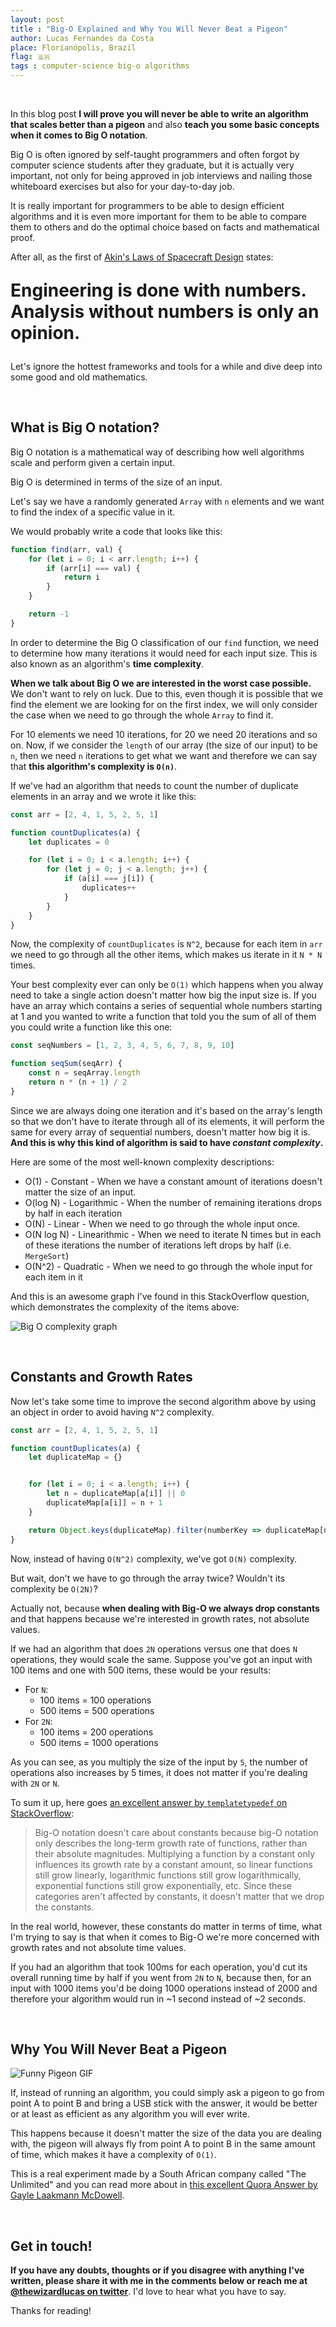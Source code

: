 ```yaml
---
layout: post
title : "Big-O Explained and Why You Will Never Beat a Pigeon"
author: Lucas Fernandes da Costa
place: Florianópolis, Brazil
flag: 🇧🇷
tags : computer-science big-o algorithms
---
```


<br>

In this blog post **I will prove you will never be able to write an algorithm that scales better than a pigeon** and also **teach you some basic concepts when it comes to Big O notation**.

Big O is often ignored by self-taught programmers and often forgot by computer science students after they graduate, but it is actually very important, not only for being approved in job interviews and nailing those whiteboard exercises but also for your day-to-day job.

It is really important for programmers to be able to design efficient algorithms and it is even more important for them to be able to compare them to others and do the optimal choice based on facts and mathematical proof.

After all, as the first of [Akin's Laws of Spacecraft Design](http://spacecraft.ssl.umd.edu/akins_laws.html) states:

<p style="font-size: 28px;"><strong>Engineering is done with numbers. Analysis without numbers is only an opinion.</strong></p>

Let's ignore the hottest frameworks and tools for a while and dive deep into some good and old mathematics.


<br>

## **What is Big O notation?**

Big O notation is a mathematical way of describing how well algorithms scale and perform given a certain input.

Big O is determined in terms of the size of an input.

Let's say we have a randomly generated `Array` with `n` elements and we want to find the index of a specific value in it.

We would probably write a code that looks like this:

```js
function find(arr, val) {
    for (let i = 0; i < arr.length; i++) {
        if (arr[i] === val) {
            return i
        }
    }

    return -1
}
```

In order to determine the Big O classification of our `find` function, we need to determine how many iterations it would need for each input size. This is also known as an algorithm's **time complexity**.

**When we talk about Big O we are interested in the worst case possible.** We don't want to rely on luck. Due to this, even though it is possible that we find the element we are looking for on the first index, we will only consider the case when we need to go through the whole `Array` to find it.

For 10 elements we need 10 iterations, for 20 we need 20 iterations and so on. Now, if we consider the `length` of our array (the size of our input) to be `n`, then we need `n` iterations to get what we want and therefore we can say that **this algorithm's complexity is `O(n)`**.

If we've had an algorithm that needs to count the number of duplicate elements in an array and we wrote it like this:

```js
const arr = [2, 4, 1, 5, 2, 5, 1]

function countDuplicates(a) {
    let duplicates = 0

    for (let i = 0; i < a.length; i++) {
        for (let j = 0; j < a.length; j++) {
            if (a[i] === j[i]) {
                duplicates++
            }
        }
    }
}
```

Now, the complexity of `countDuplicates` is `N^2`, because for each item in `arr` we need to go through all the other items, which makes us iterate in it `N * N` times.

Your best complexity ever can only be `O(1)` which happens when you alway need to take a single action doesn't matter how big the input size is. If you have an array which contains a series of sequential whole numbers starting at 1 and you wanted to write a function that told you the sum of all of them you could write a function like this one:

```js
const seqNumbers = [1, 2, 3, 4, 5, 6, 7, 8, 9, 10]

function seqSum(seqArr) {
    const n = seqArray.length
    return n * (n + 1) / 2
}
```

Since we are always doing one iteration and it's based on the array's length so that we don't have to iterate through all of its elements, it will perform the same for every array of sequential numbers, doesn't matter how big it is. **And this is why this kind of algorithm is said to have *constant complexity*.**

Here are some of the most well-known complexity descriptions:

* O(1) - Constant - When we have a constant amount of iterations doesn't matter the size of an input.
* O(log N) - Logarithmic - When the number of remaining iterations drops by half in each iteration
* O(N) - Linear - When we need to go through the whole input once.
* O(N log N) - Linearithmic - When we need to iterate N times but in each of these iterations the number of iterations left drops by half (i.e. `MergeSort`)
* O(N^2) - Quadratic - When we need to go through the whole input for each item in it

And this is an awesome graph I've found in this StackOverflow question, which demonstrates the complexity of the items above:

![Big O complexity graph](/assets/big-o-graph.png)


<br>

## **Constants and Growth Rates**

Now let's take some time to improve the second algorithm above by using an object in order to avoid having `N^2` complexity.

```js
const arr = [2, 4, 1, 5, 2, 5, 1]

function countDuplicates(a) {
    let duplicateMap = {}


    for (let i = 0; i < a.length; i++) {
        let n = duplicateMap[a[i]] || 0
        duplicateMap[a[i]] = n + 1
    }

    return Object.keys(duplicateMap).filter(numberKey => duplicateMap[numberKey] > 1)
}
```

Now, instead of having `O(N^2)` complexity, we've got `O(N)` complexity.

But wait, don't we have to go through the array twice? Wouldn't its complexity be `O(2N)`?

Actually not, because **when dealing with Big-O we always drop constants** and that happens because we're interested in growth rates, not absolute values.

If we had an algorithm that does `2N` operations versus one that does `N` operations, they would scale the same. Suppose you've got an input with 100 items and one with 500 items, these would be your results:

* For `N`:
    * 100 items = 100 operations
    * 500 items = 500 operations
* For `2N`:
    * 100 items = 200 operations
    * 500 items = 1000 operations

As you can see, as you multiply the size of the input by `5`, the number of operations also increases by 5 times, it does not matter if you're dealing with `2N` or `N`.

To sum it up, here goes [an excellent answer by `templatetypedef` on StackOverflow](https://stackoverflow.com/questions/22188851/why-is-constant-always-dropped-from-big-o-analysis):

> Big-O notation doesn't care about constants because big-O notation only describes the long-term growth rate of functions, rather than their absolute magnitudes. Multiplying a function by a constant only influences its growth rate by a constant amount, so linear functions still grow linearly, logarithmic functions still grow logarithmically, exponential functions still grow exponentially, etc. Since these categories aren't affected by constants, it doesn't matter that we drop the constants.

In the real world, however, these constants do matter in terms of time, what I'm trying to say is that when it comes to Big-O we're more concerned with growth rates and not absolute time values.

If you had an algorithm that took 100ms for each operation, you'd cut its overall running time by half if you went from `2N` to `N`, because then, for an input with 1000 items you'd be doing 1000 operations instead of 2000 and therefore your algorithm would run in ~1 second instead of ~2 seconds.


<br>

## Why You Will Never Beat a Pigeon

![Funny Pigeon GIF](https://media.giphy.com/media/Cwl1WYPYSmIus/giphy.gif)

If, instead of running an algorithm, you could simply ask a pigeon to go from point A to point B and bring a USB stick with the answer, it would be better or at least as efficient as any algorithm you will ever write.

This happens because it doesn't matter the size of the data you are dealing with, the pigeon will always fly from point A to point B in the same amount of time, which makes it have a complexity of `O(1)`.

This is a real experiment made by a South African company called "The Unlimited" and you can read more about in [this excellent Quora Answer by Gayle Laakmann McDowell](https://www.quora.com/Whats-the-best-way-to-explain-big-O-notation-in-laymens-terms/answer/Gayle-Laakmann-McDowell?srid=BNgz).

<br>

## **Get in touch!**

**If you have any doubts, thoughts or if you disagree with anything I've written, please share it with me in the comments below or reach me at [@thewizardlucas on twitter](https://twitter.com/thewizardlucas)**. I'd love to hear what you have to say.

Thanks for reading!
